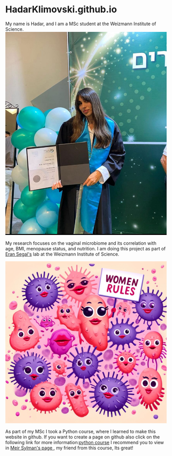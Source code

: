 # HadarKlimovski.github.io


My name is Hadar, and I am a MSc student at the Weizmann Institute of Science.
![](me.jpg)

My research focuses on the vaginal microbiome and its correlation with age, BMI, menopause status, and nutrition.
I am doing this project as part of [Eran Segal's](https://www.weizmann.ac.il/math/segal/) lab at the Weizmann Institute of Science. 

![](microbiom.jpg)

As part of my MSc I took a Python course, where I learned to make this website in github.
If you want to create a page on github also click on the following link for more information:[python course](/pyhthon)
I recommend you to view in [Meir Sylman's page ](https://meirsylman.github.io/), my friend from this course, Its great!
